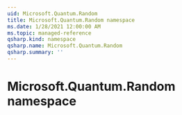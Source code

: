 ```yaml
---
uid: Microsoft.Quantum.Random
title: Microsoft.Quantum.Random namespace
ms.date: 1/28/2021 12:00:00 AM
ms.topic: managed-reference
qsharp.kind: namespace
qsharp.name: Microsoft.Quantum.Random
qsharp.summary: ''
---
```


# Microsoft.Quantum.Random namespace



